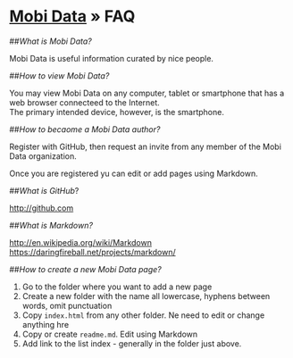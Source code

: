 
[Mobi Data]( ./index.html ) &raquo; FAQ
===

##_What is Mobi Data?_

Mobi Data is useful information curated by nice people.

##_How to view Mobi Data?_

You may view Mobi Data on any computer, tablet or smartphone that has a web browser connecteed to the Internet.  
The primary intended device, however, is the smartphone.


##_How to becaome a Mobi Data author?_

Register with GitHub, then request an invite from any member of the Mobi Data organization.

Once you are registered yu can edit or add pages using Markdown.

##_What is GitHub_?

<http://github.com>

##_What is Markdown?_

<http://en.wikipedia.org/wiki/Markdown>
<https://daringfireball.net/projects/markdown/>


##_How to create a new Mobi Data page?_

1. Go to the folder where you want to add a new page
2. Create a new folder with the name all lowercase, hyphens between words, omit punctuation
3. Copy `index.html` from any other folder. Ne need to edit or change anything hre
4. Copy or create `readme.md`. Edit using Markdown
5. Add link to the list index - generally in the folder just above.

